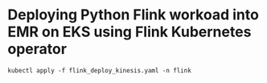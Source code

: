 # Deploying Python Flink workoad into EMR on EKS using Flink Kubernetes operator

```
kubectl apply -f flink_deploy_kinesis.yaml -n flink
```
